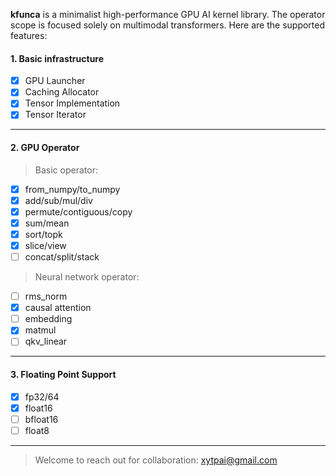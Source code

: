 **kfunca** is a minimalist high-performance GPU AI kernel library.
The operator scope is focused solely on multimodal transformers.
Here are the supported features:

#### 1. Basic infrastructure

- [x] GPU Launcher
- [x] Caching Allocator
- [x] Tensor Implementation
- [x] Tensor Iterator

---

#### 2. GPU Operator

> Basic operator:

- [x] from_numpy/to_numpy
- [x] add/sub/mul/div
- [x] permute/contiguous/copy
- [x] sum/mean
- [x] sort/topk
- [x] slice/view
- [ ] concat/split/stack

> Neural network operator:

- [ ] rms_norm
- [x] causal attention
- [ ] embedding
- [x] matmul
- [ ] qkv_linear

---

#### 3. Floating Point Support

- [x] fp32/64
- [x] float16
- [ ] bfloat16
- [ ] float8

---

> Welcome to reach out for collaboration: xytpai@gmail.com
